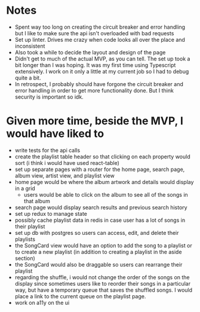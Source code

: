 # Notes
- Spent way too long on creating the circuit breaker and error handling but I like to make sure the api isn't overloaded with bad requests
- Set up linter. Drives me crazy when code looks all over the place and inconsistent
- Also took a while to decide the layout and design of the page
- Didn't get to much of the actual MVP, as you can tell. The set up took a bit longer than I was hoping. It was my first time using Typescript extensively. I work on it only a little at my current job so I had to debug quite a bit.
- In retrospect, I probably should have forgone the circuit breaker and error handling in order to get more functionality done. But I think security is important so idk. 



# Given more time, beside the MVP, I would have liked to
- write tests for the api calls
- create the playlist table header so that clicking on each property would sort (i think i would have used react-table)
- set up separate pages with a router for the home page, search page, album view, artist view, and playlist view
- home page would be where the album artwork and details would display in a grid
   - users would be able to click on the album to see all of the songs in that album
- search page would display search results and previous search history
- set up redux to manage state
- possibly cache playlist data in redis in case user has a lot of songs in their playlist
- set up db with postgres so users can access, edit, and delete their playlists 
- the SongCard view would have an option to add the song to a playlist or to create a new playlist (in addition to creating a playlist in the aside section)
- the SongCard would also be draggable so users can rearrange their playlist
- regarding the shuffle, i would not change the order of the songs on the display since sometimes users like to reorder their songs in a particular way, but have a temporary queue that saves the shuffled songs. I would place a link to the current queue on the playlist page. 
- work on a11y on the ui
